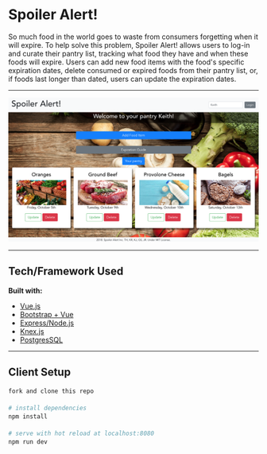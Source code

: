 # Spoiler Alert!

So much food in the world goes to waste from consumers forgetting when it will expire. To help solve this problem, Spoiler Alert! allows users to log-in and curate their pantry list, tracking what food they have and when these foods will expire. Users can add new food items with the food's specific expiration dates, delete consumed or expired foods from their pantry list, or, if foods last longer than dated, users can update the expiration dates.

---

![Spoiler Alert! Screenshot](./Spoiler-Alert-Screenshot.png)

---

## Tech/Framework Used

<b>Built with:</b>
- [Vue.js](https://vuejs.org/)
- [Bootstrap + Vue](https://bootstrap-vue.js.org/)
- [Express/Node.js](http://expressjs.com/)
- [Knex.js](https://knexjs.org/)
- [PostgresSQL](https://www.postgresql.org/)

---

## Client Setup

``` bash
fork and clone this repo

# install dependencies
npm install

# serve with hot reload at localhost:8080
npm run dev

```